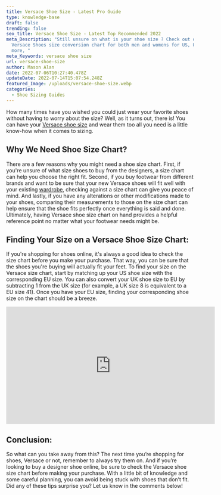 ```yaml
---
title: Versace Shoe Size - Latest Pro Guide
type: knowledge-base
draft: false
trending: false
seo_title: Versace Shoe Size - Latest Top Recommended 2022
meta_Description: "Still unsure on what is your shoe size ? Check out our
  Versace Shoes size conversion chart for both men and womens for US, UK and
  more, "
meta_Keywords: versace shoe size
url: versace-shoe-size
author: Mason Alan
date: 2022-07-06T10:27:40.478Z
updateDate: 2022-07-14T15:07:54.248Z
featured_Image: /uploads/versace-shoe-size.webp
categories:
  - Shoe Sizing Guides
---
```

How many times have you wished you could just wear your favorite shoes without having to worry about the size? Well, as it turns out, there is! You can have your [Versace shoe size](https://shoesspy.com/versace-shoe-size/) and wear them too all you need is a little know-how when it comes to sizing.

## Why We Need Shoe Size Chart?

There are a few reasons why you might need a shoe size chart. First, if you're unsure of what size shoes to buy from the designers, a size chart can help you choose the right fit. Second, if you buy footwear from different brands and want to be sure that your new Versace shoes will fit well with your existing <a href="https://eco-age.com/resources/how-care-your-clothes-and-keep-them-longer/" target="_blank" rel = "nofollow" rel="noopener">wardrobe</a>, checking against a size chart can give you peace of mind. And lastly, if you have any alterations or other modifications made to your shoes, comparing their measurements to those on the size chart can help ensure that the shoe fits perfectly once everything is said and done. Ultimately, having Versace shoe size chart on hand provides a helpful reference point no matter what your footwear needs might be.

## Finding Your Size on a Versace Shoe Size Chart:

If you're shopping for shoes online, it's always a good idea to check the size chart before you make your purchase. That way, you can be sure that the shoes you're buying will actually fit your feet. To find your size on the Versace size chart, start by matching up your US shoe size with the corresponding EU size. You can also convert your UK shoe size to EU by subtracting 1 from the UK size (for example, a UK size 8 is equivalent to a EU size 41). Once you have your EU size, finding your corresponding shoe size on the chart should be a breeze.

<iframe width="560" height="315" src="https://www.youtube.com/embed/PKrvYu7kCw4" title="YouTube video player" frameborder="0" allow="accelerometer; autoplay; clipboard-write; encrypted-media; gyroscope; picture-in-picture" allowfullscreen></iframe>

## Conclusion:

So what can you take away from this? The next time you’re shopping for shoes, Versace or not, remember to always try them on. And if you’re looking to buy a designer shoe online, be sure to check the Versace shoe size chart before making your purchase. With a little bit of knowledge and some careful planning, you can avoid being stuck with shoes that don’t fit. Did any of these tips surprise you? Let us know in the comments below!